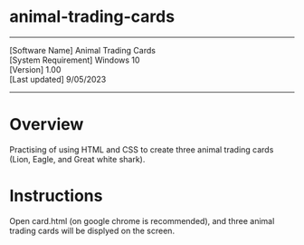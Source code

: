 # animal-trading-cards

----------------------------------------

[Software Name] Animal Trading Cards  
[System Requirement] Windows 10  
[Version] 1.00  
[Last updated] 9/05/2023  

----------------------------------------

# Overview

Practising of using HTML and CSS to create three animal trading cards (Lion, Eagle, and Great white shark).

# Instructions

Open card.html (on google chrome is recommended), and three animal trading cards will be displyed on the screen.
